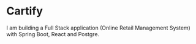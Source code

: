 # Cartify
 I am building a Full Stack application (Online Retail Management System) with Spring Boot, React and Postgre.
